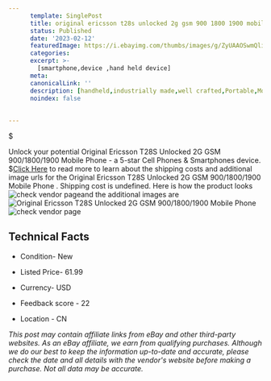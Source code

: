 ```yaml
---
      template: SinglePost
      title: original ericsson t28s unlocked 2g gsm 900 1800 1900 mobile phone 
      status: Published
      date: '2023-02-12'
      featuredImage: https://i.ebayimg.com/thumbs/images/g/ZyUAAOSwmQliYgga/s-l225.jpg
      categories: 
      excerpt: >-
        [smartphone,device ,hand held device]
      meta:
      canonicalLink: ''
      description: [handheld,industrially made,well crafted,Portable,Mobile,Compact,Convenient,Lightweight,Maneuverable,Man-portable,Miniature,Carriable,Hand-held,Light,Holdable,Transportable,Mobile device,Pocket-sized,On-the-go,Wireless,Cordless,Compact size,Convenient size, smartphone,device ,hand held device]
      noindex: false
      
        
---
```

$

Unlock your potential Original Ericsson T28S Unlocked 2G GSM 900/1800/1900 Mobile Phone  - a 5-star Cell Phones & Smartphones device.
$[Click Here](https://www.ebay.com/itm/314131446971?hash=item4923b17cbb%3Ag%3AZyUAAOSwmQliYgga&mkevt=1&mkcid=1&mkrid=711-53200-19255-0&campid=%253CePNCampaignId%253E&customid=%253CreferenceId%253E&toolid=10049) to read more to learn about the shipping costs and additional image urls for the Original Ericsson T28S Unlocked 2G GSM 900/1800/1900 Mobile Phone . Shipping cost is undefined. Here is how the product looks ![check vendor page](https://i.ebayimg.com/thumbs/images/g/ZyUAAOSwmQliYgga/s-l225.jpg)and the additional images are![Original Ericsson T28S Unlocked 2G GSM 900/1800/1900 Mobile Phone ](https://i.ebayimg.com/images/g/ZyUAAOSwmQliYgga/s-l500.jpg)![check vendor page](https://origin-galleryplus.ebayimg.com/ws/web/314131446971_2_0_1/225x225.jpg,https://origin-galleryplus.ebayimg.com/ws/web/314131446971_3_0_1/225x225.jpg,https://origin-galleryplus.ebayimg.com/ws/web/314131446971_4_0_1/225x225.jpg,https://origin-galleryplus.ebayimg.com/ws/web/314131446971_5_0_1/225x225.jpg,https://origin-galleryplus.ebayimg.com/ws/web/314131446971_6_0_1/225x225.jpg,https://origin-galleryplus.ebayimg.com/ws/web/314131446971_7_0_1/225x225.jpg,https://origin-galleryplus.ebayimg.com/ws/web/314131446971_8_0_1/225x225.jpg,https://origin-galleryplus.ebayimg.com/ws/web/314131446971_9_0_1/225x225.jpg,https://origin-galleryplus.ebayimg.com/ws/web/314131446971_10_0_1/225x225.jpg,https://origin-galleryplus.ebayimg.com/ws/web/314131446971_11_0_1/225x225.jpg,https://origin-galleryplus.ebayimg.com/ws/web/314131446971_12_0_1/225x225.jpg)



 ## Technical Facts 



     
      

 - Condition- New 


      

 - Listed Price- 61.99 


      

 - Currency- USD 


      

 - Feedback score - 22 


      

 - Location - CN 


      
      

 *_This post may contain affiliate links from eBay and other third-party websites. As an eBay affiliate, we earn from qualifying purchases. Although we do our best to keep the information up-to-date and accurate, please check the date and all details with the vendor's website before making a purchase. Not all data may be accurate._*






